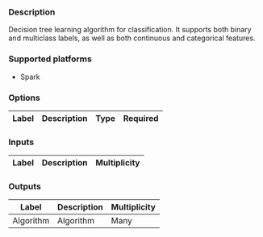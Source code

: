 ###  Description
Decision tree learning algorithm for classification. It supports both binary and multiclass labels, as well as both continuous and categorical features.

###  Supported platforms
* Spark

###  Options
| Label | Description | Type | Required |
|---|---|---|---|

###  Inputs
| Label | Description | Multiplicity |
|---|---|---|

###  Outputs
| Label | Description | Multiplicity |
|---|---|---|
| Algorithm | Algorithm | Many |
